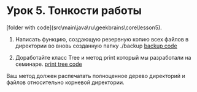 # Урок 5. Тонкости работы

[folder with code](src\main\java\ru\geekbrains\core\lesson5\).

1. Написать функцию, создающую резервную копию всех файлов в директории во вновь созданную папку ./backup
[backup code](src\main\java\ru\geekbrains\core\lesson5\BackupCreator.java)

2. Доработайте класс Tree и метод print который мы разработали на семинаре. 
[print tree code](src\main\java\ru\geekbrains\core\lesson5\Tree.java)

Ваш метод должен распечатать полноценное дерево директорий и файлов относительно корневой директории.


